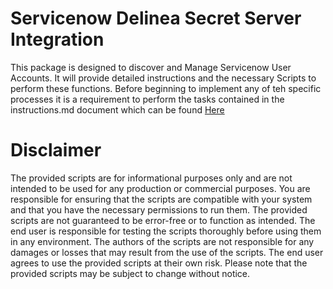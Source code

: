 # Servicenow Delinea Secret Server Integration

  

This package is designed to discover and Manage Servicenow User Accounts. It will provide detailed instructions and the necessary Scripts to perform these functions. Before beginning to implement any of teh specific processes it is a requirement to perform the tasks contained in the instructions.md document which can be found [Here](./Instructions.md)

  

# Disclaimer

  

The provided scripts are for informational purposes only and are not intended to be used for any production or commercial purposes. You are responsible for ensuring that the scripts are compatible with your system and that you have the necessary permissions to run them. The provided scripts are not guaranteed to be error-free or to function as intended. The end user is responsible for testing the scripts thoroughly before using them in any environment. The authors of the scripts are not responsible for any damages or losses that may result from the use of the scripts. The end user agrees to use the provided scripts at their own risk. Please note that the provided scripts may be subject to change without notice.